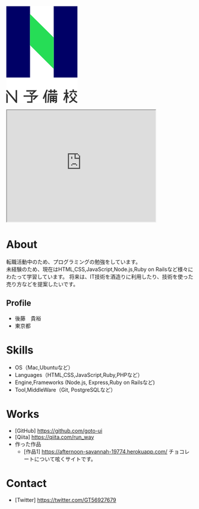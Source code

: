 ![プロフィール写真](90c4da92-private.png)  

<iframe src="https://www.openprocessing.org/sketch/876278/embed/" width="400" height="300"></iframe>

# About  
転職活動中のため、プログラミングの勉強をしています。  
未経験のため、現在はHTML,CSS,JavaScript,Node.js,Ruby on Railsなど様々にわたって学習しています。 
将来は、IT技術を酒造りに利用したり、技術を使った売り方などを提案したいです。  

## Profile  
- 後藤　貴裕  
- 東京都  

# Skills
- OS（Mac,Ubuntuなど）
- Languages（HTML,CSS,JavaScript,Ruby,PHPなど）
- Engine,Frameworks (Node.js, Express,Ruby on Railsなど)
- Tool,MiddleWare（Git, PostgreSQLなど）

# Works
- [GitHub] https://github.com/goto-ui
- [Qiita] https://qiita.com/run_way
- 作った作品
  - [作品1] https://afternoon-savannah-19774.herokuapp.com/ チョコレートについて呟くサイトです。
  
# Contact
- [Twitter] https://twitter.com/GT56927679
